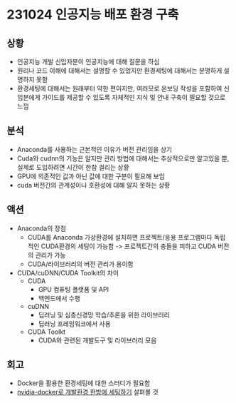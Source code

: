 # 231024 인공지능 배포 환경 구축

## 상황
- 인공지능 개발 신입자분이 인공지능에 대해 질문을 하심
- 원리나 코드 이해에 대해서는 설명할 수 있었지만 환경세팅에 대해서는 분명하게 설명하지 못함
- 환경세팅에 대해서는 원래부터 약한 편이지만, 여러모로 온보딩 작성을 포함하여 신입분에게 가이드를 제공할 수 있도록 자체적인 지식 및 안내 구축이 필요할 것으로 느낌

## 분석
- Anaconda를 사용하는 근본적인 이유가 버전 관리임을 상기
- Cuda와 cudnn의 기능은 알지만 관리 방법에 대해서는 추상적으로만 알고있을 뿐, 실제로 도입하려면 시간이 한참 걸리는 상황
- GPU에 의존적인 값과 아닌 값에 대한 구분이 필요해 보임
- cuda 버전간의 관계성이나 호환성에 대해 알지 못하는 상황

## 액션
- Anaconda의 장점
    - CUDA를 Anaconda 가상환경에 설치하면 프로젝트/응용 프로그램마다 독립적인 CUDA환경의 세팅이 가능함 -> 프로젝트간의 충돌을 피하고 CUDA 버전의 관리가 가능
    - CUDA/라이브러리의 버전 관리가 용이함
- CUDA/cuDNN/CUDA Toolkit의 차이
    - CUDA
        - GPU 컴퓨팅 플랫폼 및 API
        - 백엔드에서 수행
    - cuDNN
        - 딥러닝 및 심층신경망 학습/추론을 위한 라이브러리
        - 딥러닝 프레임워크에서 사용
    - CUDA Toolkt
        - CUDA와 관련된 개발도구 및 라이브러리 모음

## 회고
- Docker을 활용한 환경세팅에 대한 스터디가 필요함
- [nvidia-docker로 개발환경 한방에 세팅하기](https://jybaek.tistory.com/791) 살펴볼 것